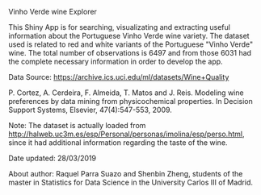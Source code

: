 Vinho Verde wine Explorer

This Shiny App is for searching, visualizating and extracting useful information about the Portuguese Vinho Verde wine variety. The dataset used is related to red and white variants of the Portuguese "Vinho Verde" wine. The total number of observations is 6497 and from those 6031 had the complete necessary information in order to develop the app.

Data Source: https://archive.ics.uci.edu/ml/datasets/Wine+Quality

P. Cortez, A. Cerdeira, F. Almeida, T. Matos and J. Reis. 
Modeling wine preferences by data mining from physicochemical properties. In Decision Support Systems, Elsevier, 47(4):547-553, 2009.

Note: The dataset is actually loaded from http://halweb.uc3m.es/esp/Personal/personas/imolina/esp/perso.html, since it had additional information regarding the taste of the wine.

Date updated: 28/03/2019

About author: Raquel Parra Suazo and Shenbin Zheng, students of the master in Statistics for Data Science in the University Carlos III of Madrid.
